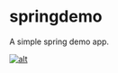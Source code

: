 # springdemo

A simple spring demo app.  

[![alt](https://codenvy.com/factory/resources/codenvy-contribute.svg)](https://codenvy.com/ide-resources/share/project/newdemo/springdemo)
